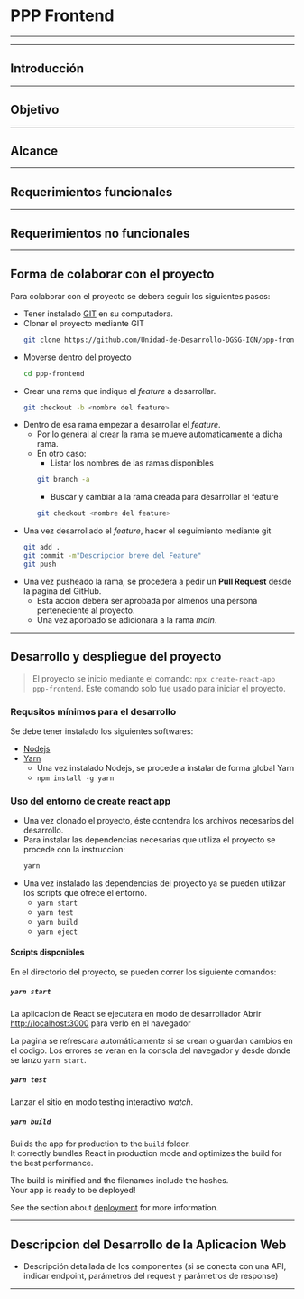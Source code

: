 # PPP Frontend

---
---

## Introducción

---

## Objetivo

---

## Alcance

---

## Requerimientos funcionales

---

## Requerimientos no funcionales


---

## Forma de colaborar con el proyecto

Para colaborar con el proyecto se debera seguir los siguientes pasos:

* Tener instalado [GIT](https://git-scm.com/downloads) en su computadora.
* Clonar el proyecto mediante GIT
  ```bash
  git clone https://github.com/Unidad-de-Desarrollo-DGSG-IGN/ppp-frontend.git
  ```
* Moverse dentro del proyecto
  ```bash
  cd ppp-frontend
  ```
* Crear una rama que indique el *feature* a desarrollar.
  ```bash
  git checkout -b <nombre del feature>
  ```
* Dentro de esa rama empezar a desarrollar el *feature*.
  * Por lo general al crear la rama se mueve automaticamente a dicha rama.
  * En otro caso:
    * Listar los nombres de las ramas disponibles
    ```bash
    git branch -a
    ```
    * Buscar y cambiar a la rama creada para desarrollar el feature
    ```bash
    git checkout <nombre del feature>
    ```
* Una vez desarrollado el *feature*, hacer el seguimiento mediante git
  ```bash
  git add .
  git commit -m"Descripcion breve del Feature"
  git push
  ```
* Una vez pusheado la rama, se procedera a pedir un **Pull Request** desde la pagina del GitHub.
  * Esta accion debera ser aprobada por almenos una persona perteneciente al proyecto.
  * Una vez aporbado se adicionara a la rama *main*.

---

##  Desarrollo y despliegue del proyecto

> El proyecto se inicio mediante el comando: `npx create-react-app ppp-frontend`. Este comando solo fue usado para iniciar el proyecto.

### Requsitos mínimos para el desarrollo

Se debe tener instalado los siguientes softwares:

* [Nodejs](https://nodejs.org/es/)
* [Yarn](https://yarnpkg.com/getting-started/install)
  * Una vez instalado Nodejs, se procede a instalar de forma global Yarn
  * `npm install -g yarn`

### Uso del entorno de create react app

* Una vez clonado el proyecto, éste contendra los archivos necesarios del desarrollo.
* Para instalar las dependencias necesarias que utiliza el proyecto se procede con la instruccion:
  ```bash
  yarn
  ```
* Una vez instalado las dependencias del proyecto ya se pueden utilizar los scripts que ofrece el entorno.
  * `yarn start`
  * `yarn test`
  * `yarn build`
  * `yarn eject`

#### Scripts disponibles

En el directorio del proyecto, se pueden correr los siguiente comandos:

##### `yarn start`

La aplicacion de React se ejecutara en modo de desarrollador
Abrir [http://localhost:3000](http://localhost:3000) para verlo en el navegador

La pagina se refrescara automáticamente si se crean o guardan cambios en el codigo.
Los errores se veran en la consola del navegador y desde donde se lanzo `yarn start`.

##### `yarn test`

Lanzar el sitio en modo testing interactivo *watch*.

##### `yarn build`

Builds the app for production to the `build` folder.\
It correctly bundles React in production mode and optimizes the build for the best performance.

The build is minified and the filenames include the hashes.\
Your app is ready to be deployed!

See the section about [deployment](https://facebook.github.io/create-react-app/docs/deployment) for more information.

---

## Descripcion del Desarrollo de la Aplicacion Web

* Descripción detallada de los componentes (si se conecta con una API, indicar endpoint, parámetros del request y parámetros de response)

---



